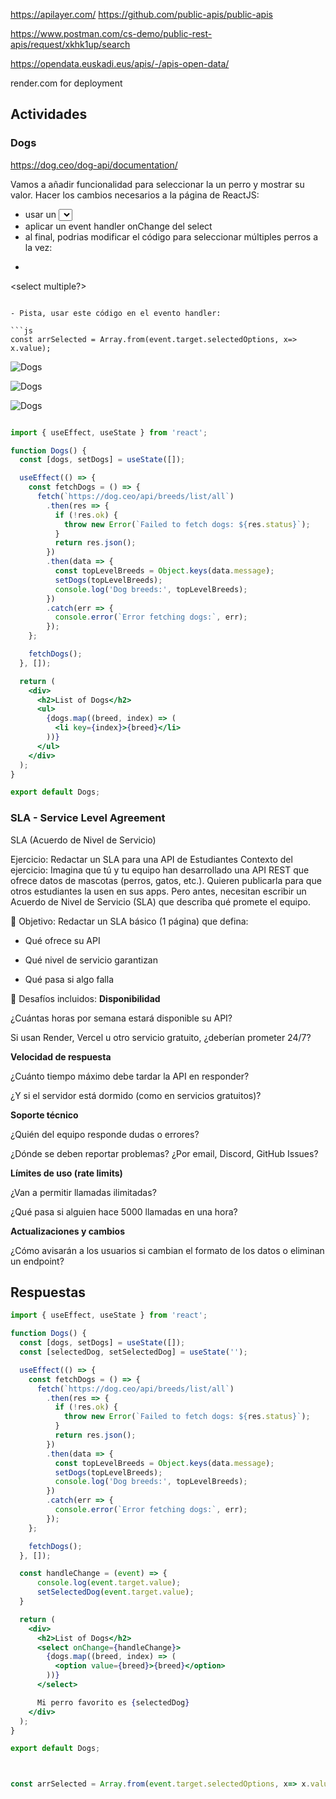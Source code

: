 https://apilayer.com/
https://github.com/public-apis/public-apis

https://www.postman.com/cs-demo/public-rest-apis/request/xkhk1up/search


https://opendata.euskadi.eus/apis/-/apis-open-data/

render.com for deployment


## Actividades
### Dogs
https://dog.ceo/dog-api/documentation/

Vamos a añadir funcionalidad para seleccionar la un perro y mostrar su valor. Hacer los cambios necesarios a la página de ReactJS:
- usar un <select>
- aplicar un event handler onChange del select
- al final, podrias modificar el código para seleccionar múltiples perros a la vez:
- ```html
<select multiple?>
```

- Pista, usar este código en el evento handler:

```js
const arrSelected = Array.from(event.target.selectedOptions, x=> x.value);
```


![Dogs](../../x-assets/UF1846/dogs1.png)

![Dogs](../../x-assets/UF1846/dogs2.png)

![Dogs](../../x-assets/UF1846/dogs3.png)

```jsx

import { useEffect, useState } from 'react';

function Dogs() {
  const [dogs, setDogs] = useState([]);

  useEffect(() => {
    const fetchDogs = () => {
      fetch(`https://dog.ceo/api/breeds/list/all`)
        .then(res => {
          if (!res.ok) {
            throw new Error(`Failed to fetch dogs: ${res.status}`);
          }
          return res.json();
        })
        .then(data => {
          const topLevelBreeds = Object.keys(data.message);
          setDogs(topLevelBreeds);
          console.log('Dog breeds:', topLevelBreeds);
        })
        .catch(err => {
          console.error(`Error fetching dogs:`, err);
        });
    };

    fetchDogs();
  }, []);

  return (
    <div>
      <h2>List of Dogs</h2>
      <ul>
        {dogs.map((breed, index) => (
          <li key={index}>{breed}</li>
        ))}
      </ul>
    </div>
  );
}

export default Dogs;
```

### SLA - Service Level Agreement
SLA (Acuerdo de Nivel de Servicio)

Ejercicio: Redactar un SLA para una API de Estudiantes
Contexto del ejercicio:
Imagina que tú y tu equipo han desarrollado una API REST que ofrece datos de mascotas (perros, gatos, etc.). Quieren publicarla para que otros estudiantes la usen en sus apps. Pero antes, necesitan escribir un Acuerdo de Nivel de Servicio (SLA) que describa qué promete el equipo.

🎯 Objetivo:
Redactar un SLA básico (1 página) que defina:

- Qué ofrece su API

- Qué nivel de servicio garantizan

- Qué pasa si algo falla

🧩 Desafíos incluidos:
**Disponibilidad**

¿Cuántas horas por semana estará disponible su API?

Si usan Render, Vercel u otro servicio gratuito, ¿deberían prometer 24/7?

**Velocidad de respuesta**

¿Cuánto tiempo máximo debe tardar la API en responder?

¿Y si el servidor está dormido (como en servicios gratuitos)?

**Soporte técnico**

¿Quién del equipo responde dudas o errores?

¿Dónde se deben reportar problemas? ¿Por email, Discord, GitHub Issues?

**Límites de uso (rate limits)**

¿Van a permitir llamadas ilimitadas?

¿Qué pasa si alguien hace 5000 llamadas en una hora?

**Actualizaciones y cambios**

¿Cómo avisarán a los usuarios si cambian el formato de los datos o eliminan un endpoint?


## Respuestas
```jsx
import { useEffect, useState } from 'react';

function Dogs() {
  const [dogs, setDogs] = useState([]);
  const [selectedDog, setSelectedDog] = useState('');

  useEffect(() => {
    const fetchDogs = () => {
      fetch(`https://dog.ceo/api/breeds/list/all`)
        .then(res => {
          if (!res.ok) {
            throw new Error(`Failed to fetch dogs: ${res.status}`);
          }
          return res.json();
        })
        .then(data => {
          const topLevelBreeds = Object.keys(data.message);
          setDogs(topLevelBreeds);
          console.log('Dog breeds:', topLevelBreeds);
        })
        .catch(err => {
          console.error(`Error fetching dogs:`, err);
        });
    };

    fetchDogs();
  }, []);

  const handleChange = (event) => {
      console.log(event.target.value);
      setSelectedDog(event.target.value);
  }

  return (
    <div>
      <h2>List of Dogs</h2>
      <select onChange={handleChange}>
        {dogs.map((breed, index) => (
          <option value={breed}>{breed}</option>
        ))}
      </select>

      Mi perro favorito es {selectedDog}
    </div>
  );
}

export default Dogs;



const arrSelected = Array.from(event.target.selectedOptions, x=> x.value);
```
